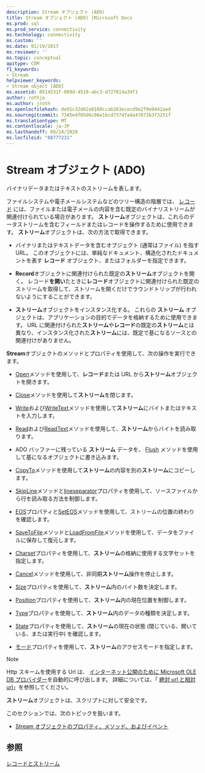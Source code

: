 ```yaml
---
description: Stream オブジェクト (ADO)
title: Stream オブジェクト (ADO) |Microsoft Docs
ms.prod: sql
ms.prod_service: connectivity
ms.technology: connectivity
ms.custom: ''
ms.date: 01/19/2017
ms.reviewer: ''
ms.topic: conceptual
apitype: COM
f1_keywords:
- Stream
helpviewer_keywords:
- Stream object [ADO]
ms.assetid: 0514531f-009d-4519-abc3-d727014a39f1
author: rothja
ms.author: jroth
ms.openlocfilehash: de91c32d62a0180ccab263ececd9e2f9e0442aed
ms.sourcegitcommit: 7345e4f05d6c06e1bcd73747a4a47873b3f3251f
ms.translationtype: MT
ms.contentlocale: ja-JP
ms.lasthandoff: 08/24/2020
ms.locfileid: "88777231"
---
```

# <a name="stream-object-ado"></a>Stream オブジェクト (ADO)
バイナリデータまたはテキストのストリームを表します。  
  
 ファイルシステムや電子メールシステムなどのツリー構造の階層では、 [レコード](./record-object-ado.md) には、ファイルまたは電子メールの内容を含む既定のバイナリストリームが関連付けられている場合があります。 **ストリーム**オブジェクトは、これらのデータストリームを含むフィールドまたはレコードを操作するために使用できます。 **ストリーム**オブジェクトは、次の方法で取得できます。  
  
-   バイナリまたはテキストデータを含むオブジェクト (通常はファイル) を指す URL。 このオブジェクトには、単純なドキュメント、構造化されたドキュメントを表す **レコード** オブジェクト、またはフォルダーを指定できます。  
  
-   **Record**オブジェクトに関連付けられた既定の**ストリーム**オブジェクトを開く。 レコード**を開い**たときに**レコード**オブジェクトに関連付けられた既定のストリームを取得して、ストリームを開くだけでラウンドトリップが行われないようにすることができます。  
  
-   **ストリーム**オブジェクトをインスタンス化する。 これらの **ストリーム** オブジェクトは、アプリケーションの目的でデータを格納するために使用できます。 URL に関連付けられた**ストリーム**や**レコード**の既定の**ストリーム**とは異なり、インスタンス化された**ストリーム**には、既定で基になるソースとの関連付けがありません。  
  
 **Stream**オブジェクトのメソッドとプロパティを使用して、次の操作を実行できます。  
  
-   [Open](./open-method-ado-stream.md)メソッドを使用して、**レコード**または URL から**ストリーム**オブジェクトを開きます。  
  
-   [Close](./close-method-ado.md)メソッドを使用して**ストリーム**を閉じます。  
  
-   [Write](./write-method.md)および[WriteText](./writetext-method.md)メソッドを使用して**ストリーム**にバイトまたはテキストを入力します。  
  
-   [Read](./read-method.md)および[ReadText](./readtext-method.md)メソッドを使用して、**ストリーム**からバイトを読み取ります。  
  
-   ADO バッファーに残っている **ストリーム** データを、 [Flush](./flush-method-ado.md) メソッドを使用して基になるオブジェクトに書き込みます。  
  
-   [CopyTo](./copyto-method-ado.md)メソッドを使用して**ストリーム**の内容を別の**ストリーム**にコピーします。  
  
-   [SkipLine](./skipline-method.md)メソッドと[lineseparator](./lineseparator-property-ado.md)プロパティを使用して、ソースファイルから行を読み取る方法を制御します。  
  
-   [EOS](./eos-property.md)プロパティと[SetEOS](./seteos-method.md)メソッドを使用して、ストリームの位置の終わりを確認します。  
  
-   [SaveToFile](./savetofile-method.md)メソッドと[LoadFromFile](./loadfromfile-method-ado.md)メソッドを使用して、データをファイルに保存して復元します。  
  
-   [Charset](./charset-property-ado.md)プロパティを使用して、**ストリーム**の格納に使用する文字セットを指定します。  
  
-   [Cancel](./cancel-method-ado.md)メソッドを使用して、非同期**ストリーム**操作を停止します。  
  
-   [Size](./size-property-ado-stream.md)プロパティを使用して、**ストリーム**内のバイト数を決定します。  
  
-   [Position](./position-property-ado.md)プロパティを使用して、**ストリーム**内の現在位置を制御します。  
  
-   [Type](./type-property-ado-stream.md)プロパティを使用して、**ストリーム**内のデータの種類を決定します。  
  
-   [State](./state-property-ado.md)プロパティを使用して、**ストリーム**の現在の状態 (閉じている、開いている、または実行中) を確認します。  
  
-   [モード](./mode-property-ado.md)プロパティを使用して、**ストリーム**のアクセスモードを指定します。  
  
> [!NOTE]
>  Http スキームを使用する Url は、 [インターネット公開のために Microsoft OLE DB プロバイダー](../../guide/appendixes/microsoft-ole-db-provider-for-internet-publishing.md)を自動的に呼び出します。 詳細については、「 [絶対 url と相対 url](../../guide/data/absolute-and-relative-urls.md)」を参照してください。  
  
 **ストリーム**オブジェクトは、スクリプトに対して安全です。  
  
 このセクションでは、次のトピックを扱います。  
  
-   [Stream オブジェクトのプロパティ、メソッド、およびイベント](./stream-object-properties-methods-and-events.md)  
  
## <a name="see-also"></a>参照  
 [レコードとストリーム](../../guide/data/records-and-streams.md)